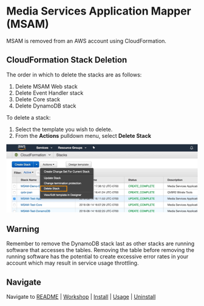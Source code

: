 # Media Services Application Mapper (MSAM)

MSAM is removed from an AWS account using CloudFormation.

## CloudFormation Stack Deletion

The order in which to delete the stacks are as follows:

1. Delete MSAM Web stack 
1. Delete Event Handler stack
1. Delete Core stack
1. Delete DynamoDB stack

To delete a stack:

1. Select the template you wish to delete.
2. From the **Actions** pulldown menu, select **Delete Stack**
 
![Delete Stack](images/cfn-delete-stack.jpeg)

## Warning

Remember to remove the DynamoDB stack last as other stacks are running software that accesses the tables. Removing the table before removing the running software has the potential to create excessive error rates in your account which may result in service usage throttling.

## Navigate

Navigate to [README](README.md) | [Workshop](WORKSHOP.md) | [Install](INSTALL.md) | [Usage](USAGE.md) | [Uninstall](UNINSTALL.md)
